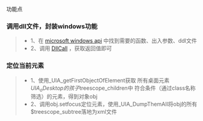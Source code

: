 
功能点
### 调用dll文件，封装windows功能
> * 1、在 [microsoft windows api](https://docs.microsoft.com/en-us/windows/win32/api/_shell/)  中找到需要的函数、出入参数、ddl文件
> * 2、调用 [DllCall](https://www.autoitscript.com/autoit3/docs/functions/DllCall.htm) ，获取返回值即可

### 定位当前元素
> * 1、使用_UIA_getFirstObjectOfElement获取 所有桌面元素$UIA_oDesktop 的 孩子$treescope_children中 符合条件（通过class名称筛选）的元素，得到对象obj
> * 2、调用obj.setfocus定位元素，使用_UIA_DumpThemAll将obj的所有$treescope_subtree落地为xml文件

